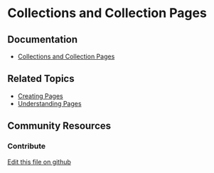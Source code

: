 # Collections and Collection Pages

## Documentation

* [Collections and Collection Pages](https://learn.liferay.com/dxp/7.x/en/content-authoring-and-management/collections_and_collection_pages.html)

## Related Topics

* [Creating Pages](https://learn.liferay.com/dxp/7.x/en/site-building/creating_pages.html)
* [Understanding Pages](https://learn.liferay.com/dxp/7.x/en/site-building/creating-pages/understanding_pages.html)

## Community Resources


### Contribute

[Edit this file on github](https://github.com/olafk/controlpanel-documentation-docs/blob/master/md/74en/com_liferay_layout_admin_web_portlet_GroupPagesPortlet/select_layout_collections.jsp.md)